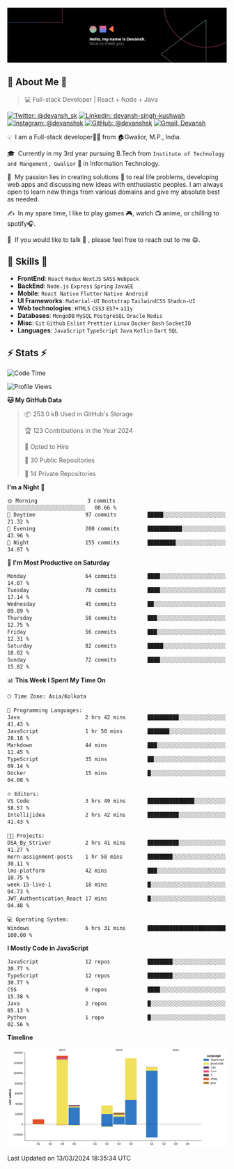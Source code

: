 ![Banner](./Devansh%20Singh%20Banner.png)

## 👋 About Me 👋

> 💻 Full-stack Developer | React + Node + Java

[![Twitter: @devansh_sk](https://img.shields.io/twitter/follow/devansh_sk?style=social)](https://twitter.com/devansh_sk)
[![Linkedin: devansh-singh-kushwah](https://img.shields.io/badge/-Devansh%20Singh%20Kushwah-blue?style=flat-square&logo=Linkedin&logoColor=white&link=https://www.linkedin.com/in/devanshsk/)](https://www.linkedin.com/in/devanshsk/)
[![Instagram: @devanshsk](https://img.shields.io/badge/-devanshsk-E4405F?style=flat-square&logo=instagram&logoColor=white)](https://instagram.com/devanshsk)
[![GitHub: @devanshsk](https://img.shields.io/github/followers/devanshsk?label=follow&style=social)](https://github.com/devanshsk)
[![Gmail: Devansh](https://img.shields.io/badge/Gmail-D14836?style=flat-square&logo=gmail&logoColor=white)](mailto:work.devanshsk@gmail.com)

💡 &nbsp;I am a Full-stack developer🧑‍💻 from 🏠Gwalior, M.P., India.

🎓 &nbsp;Currently in my 3rd year pursuing B.Tech from `Institute of Technology and Mangement, Gwalior` 🏫 in Information Technology.

🌱 &nbsp;My passion lies in creating solutions 🚩 to real life problems, developing web apps and discussing new ideas with enthusiastic peoples.
I am always open to learn new things from various domains and give my absolute best as needed.

✍️ &nbsp;In my spare time, I like to play games 🎮, watch 📺 anime, or chilling to spotify🎧.

💬 &nbsp;If you would like to talk 👋 , please feel free to reach out to me 😄.

##  🎉 Skills  🎉
- **FrontEnd**: `React` `Redux` `NextJS` `SASS` `Webpack`
- **BackEnd**: `Node.js` `Express` `Spring` `JavaEE`
- **Mobile**: `React Native` `Flutter` `Native Android`
- **UI Frameworks**: `Material-UI` `Bootstrap` `TailwindCSS` `Shadcn-UI`
- **Web technologies**: `HTML5` `CSS3` `ES7+` `a11y`
- **Databases**: `MongoDB` `MySQL` `PostgreSQL` `Oracle` `Redis`
- **Misc**: `Git` `Github` `Eslint` `Prettier` `Linux` `Docker` `Bash` `SocketIO`
- **Languages**: `JavaScript` `TypeScript` `Java` `Kotlin` `Dart` `SQL`

## ⚡ Stats ⚡
<!--START_SECTION:waka-->
![Code Time](http://img.shields.io/badge/Code%20Time-116%20hrs%2015%20mins-blue)

![Profile Views](http://img.shields.io/badge/Profile%20Views-9-blue)

**🐱 My GitHub Data** 

> 📦 253.0 kB Used in GitHub's Storage 
 > 
> 🏆 123 Contributions in the Year 2024
 > 
> 💼 Opted to Hire
 > 
> 📜 30 Public Repositories 
 > 
> 🔑 14 Private Repositories 
 > 
**I'm a Night 🦉** 

```text
🌞 Morning                3 commits           ░░░░░░░░░░░░░░░░░░░░░░░░░   00.66 % 
🌆 Daytime                97 commits          █████░░░░░░░░░░░░░░░░░░░░   21.32 % 
🌃 Evening                200 commits         ███████████░░░░░░░░░░░░░░   43.96 % 
🌙 Night                  155 commits         █████████░░░░░░░░░░░░░░░░   34.07 % 
```
📅 **I'm Most Productive on Saturday** 

```text
Monday                   64 commits          ████░░░░░░░░░░░░░░░░░░░░░   14.07 % 
Tuesday                  78 commits          ████░░░░░░░░░░░░░░░░░░░░░   17.14 % 
Wednesday                45 commits          ██░░░░░░░░░░░░░░░░░░░░░░░   09.89 % 
Thursday                 58 commits          ███░░░░░░░░░░░░░░░░░░░░░░   12.75 % 
Friday                   56 commits          ███░░░░░░░░░░░░░░░░░░░░░░   12.31 % 
Saturday                 82 commits          █████░░░░░░░░░░░░░░░░░░░░   18.02 % 
Sunday                   72 commits          ████░░░░░░░░░░░░░░░░░░░░░   15.82 % 
```


📊 **This Week I Spent My Time On** 

```text
🕑︎ Time Zone: Asia/Kolkata

💬 Programming Languages: 
Java                     2 hrs 42 mins       ██████████░░░░░░░░░░░░░░░   41.43 % 
JavaScript               1 hr 50 mins        ███████░░░░░░░░░░░░░░░░░░   28.18 % 
Markdown                 44 mins             ███░░░░░░░░░░░░░░░░░░░░░░   11.45 % 
TypeScript               35 mins             ██░░░░░░░░░░░░░░░░░░░░░░░   09.14 % 
Docker                   15 mins             █░░░░░░░░░░░░░░░░░░░░░░░░   04.08 % 

🔥 Editors: 
VS Code                  3 hrs 49 mins       ███████████████░░░░░░░░░░   58.57 % 
Intellijidea             2 hrs 42 mins       ██████████░░░░░░░░░░░░░░░   41.43 % 

🐱‍💻 Projects: 
DSA_By_Striver           2 hrs 41 mins       ██████████░░░░░░░░░░░░░░░   41.27 % 
mern-assignment-posts    1 hr 58 mins        ████████░░░░░░░░░░░░░░░░░   30.11 % 
lms-platform             42 mins             ███░░░░░░░░░░░░░░░░░░░░░░   10.75 % 
week-15-live-1           18 mins             █░░░░░░░░░░░░░░░░░░░░░░░░   04.73 % 
JWT_Authentication_React 17 mins             █░░░░░░░░░░░░░░░░░░░░░░░░   04.48 % 

💻 Operating System: 
Windows                  6 hrs 31 mins       █████████████████████████   100.00 % 
```

**I Mostly Code in JavaScript** 

```text
JavaScript               12 repos            ████████░░░░░░░░░░░░░░░░░   30.77 % 
TypeScript               12 repos            ████████░░░░░░░░░░░░░░░░░   30.77 % 
CSS                      6 repos             ████░░░░░░░░░░░░░░░░░░░░░   15.38 % 
Java                     2 repos             █░░░░░░░░░░░░░░░░░░░░░░░░   05.13 % 
Python                   1 repo              █░░░░░░░░░░░░░░░░░░░░░░░░   02.56 % 
```



**Timeline**

![Lines of Code chart](https://raw.githubusercontent.com/DevanshSK/DevanshSK/main/assets/bar_graph.png)


 Last Updated on 13/03/2024 18:35:34 UTC
<!--END_SECTION:waka-->
